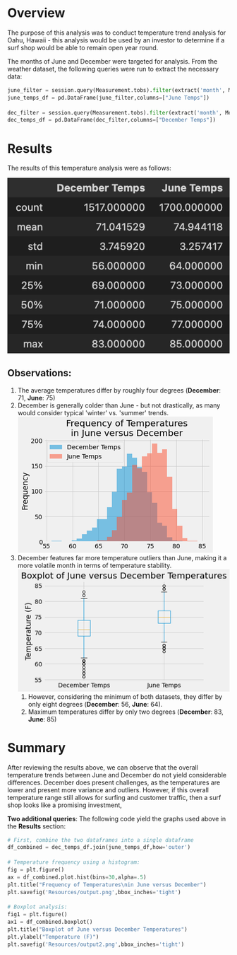 # Overview
The purpose of this analysis was to conduct temperature trend analysis for Oahu, Hawaii - this analysis would be used by an investor to determine if a surf shop would be able to remain open year round.

The months of June and December were targeted for analysis. From the weather dataset, the following queries were run to extract the necessary data:

```python
june_filter = session.query(Measurement.tobs).filter(extract('month', Measurement.date) == 6).all()
june_temps_df = pd.DataFrame(june_filter,columns=["June Temps"])

dec_filter = session.query(Measurement.tobs).filter(extract('month', Measurement.date) == 12).all()
dec_temps_df = pd.DataFrame(dec_filter,columns=["December Temps"])
```

# Results

The results of this temperature analysis were as follows:

![](Resources/describe.png)

## Observations:

1. The average temperatures differ by roughly four degrees (**December**: 71, **June**: 75)
2. December is generally colder than June - but not drastically, as many would consider typical 'winter' vs. 'summer' trends.
![](Resources/output.png)
3. December features far more temperature outliers than June, making it a more volatile month in terms of temperature stability.
![](Resources/output2.png)
   1. However, considering the minimum of both datasets, they differ by only eight degrees (**December**: 56, **June**: 64).
   2. Maximum temperatures differ by only two degrees (**December**: 83, **June**: 85)

# Summary
After reviewing the results above, we can observe that the overall temperature trends between June and December do not yield considerable differences. December does present challenges, as the temperatures are lower and present more variance and outliers. However, if this overall temperature range still allows for surfing and customer traffic, then a surf shop looks like a promising investment,

**Two additional queries**: The following code yield the graphs used above in the **Results** section:

```python
# First, combine the two dataframes into a single dataframe
df_combined = dec_temps_df.join(june_temps_df,how='outer')

# Temperature frequency using a histogram:
fig = plt.figure()
ax = df_combined.plot.hist(bins=30,alpha=.5)
plt.title("Frequency of Temperatures\nin June versus December")
plt.savefig('Resources/output.png',bbox_inches='tight')

# Boxplot analysis:
fig1 = plt.figure()
ax1 = df_combined.boxplot()
plt.title("Boxplot of June versus December Temperatures")
plt.ylabel("Temperature (F)")
plt.savefig('Resources/output2.png',bbox_inches='tight')
